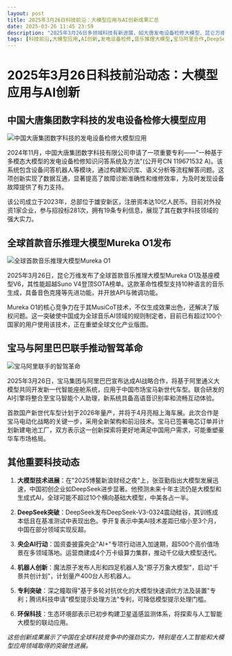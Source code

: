 ```yaml
---
layout: post
title: 2025年3月26日科技前沿：大模型应用与AI创新成果汇总
date: 2025-03-26 11:45 23:59
description: "2025年3月26日多领域科技有新进展，如大唐发电设备检修大模型、昆仑万维音乐推理模型，宝马与阿里合作等。"
tags: [科技前沿,大模型应用,AI创新,发电设备检修,音乐推理大模型,宝马阿里合作,DeepSeek,央企AI行动,机器人创新,环保科技]
---
```


# 2025年3月26日科技前沿动态：大模型应用与AI创新

## 中国大唐集团数字科技的发电设备检修大模型应用

![中国大唐集团数字科技的发电设备检修大模型应用](https://s.coze.cn/t/AZ33Dyqla6U/ "中国大唐集团数字科技的发电设备检修大模型应用")

2024年11月，中国大唐集团数字科技有限公司申请了一项重要专利——"一种基于多模态大模型的发电设备检修知识问答系统及方法"(公开号CN 119671532 A)。该系统包含设备问答机器人等模块，通过构建知识库、语义分析等流程解答问题。这项创新实现了数据互通，显著提高了故障诊断准确性和维修效率，为及时发现设备故障提供了有力支持。

该公司成立于2023年，总部位于雄安新区，注册资本达10亿人民币。目前对外投资1家企业，参与招投标281次，拥有19条专利信息，展现了其在数字科技领域的强大实力。

## 全球首款音乐推理大模型Mureka O1发布

![全球首款音乐推理大模型Mureka O1](https://s.coze.cn/t/Lljt9T60G6k/ "全球首款音乐推理大模型Mureka O1")

2025年3月26日，昆仑万维发布了全球首款音乐推理大模型Mureka O1及基座模型V6，其性能超越Suno V4登顶SOTA榜单。这款革命性模型支持10种语言的音乐生成，具备音色克隆等先进功能，并开放API与微调功能。

Mureka O1的核心竞争力在于其MusiCoT技术，不仅生成效果出色，还解决了版权问题。这一突破使中国成为全球音乐AI领域的规则制定者，目前已有超过100个国家的用户使用该技术，正在重塑全球文化产业版图。

## 宝马与阿里巴巴联手推动智驾革命

![宝马阿里联手的智驾革命](https://s.coze.cn/t/ct5vPDSK-p4/ "宝马阿里联手的智驾革命")

2025年3月26日，宝马集团与阿里巴巴宣布达成AI战略合作，将基于阿里通义大模型共同开发新一代智能座舱系统，应用于中国市场宝马新世代车型。联合研发的AI引擎将整合至宝马智能个人助理，新系统具备高语音识别率和流畅互动体验。

首款国产新世代车型计划于2026年量产，并将于4月亮相上海车展。此次合作是宝马电动化战略的关键一步，采用全新架构和前沿技术。宝马已签署电芯订单并计划新建电池工厂，双方表示这一创新探索将更好地满足中国用户需求，可能重塑豪华车市场格局。

## 其他重要科技动态

1. **大模型技术进展**：在"2025博鳌新浪财经之夜"上，张亚勤指出大模型发展迅速，中国初创企业如DeepSeek进步显著。他预测未来十年主流仍是大模型和生成式AI，全球可能不超过10个横向基础大模型，中美各占一半。

2. **DeepSeek突破**：DeepSeek发布DeepSeek-V3-0324震动硅谷，其训练成本低且在基准测试中表现出色。李开复表示中美AI技术差距已缩小至3个月，中国在部分领域实现反超。

3. **央企AI行动**：国资委披露央企"AI+"专项行动进入加速期，超500个高价值场景在多领域落地。运营商建成4个万卡级算力集群，推动千亿级大模型迭代。

4. **机器人创新**：魔法原子发布人形和四足机器人及"原子万象大模型"，启动"千景共创计划"，计划量产400台人形机器人。

5. **专利突破**：深之瞳取得"基于多轮对抗优化的大模型快速调优方法及装置"专利；腾讯科技申请"模型提示处理方法"专利，可降低模型提示处理门槛。

6. **环保科技**：生态环境部表示已初步构建卫星遥感监测体系，将探索与人工智能大模型的联动应用。

*这些创新成果展示了中国在全球科技竞争中的强劲实力，特别是在人工智能和大模型应用领域取得的突破性进展。*

